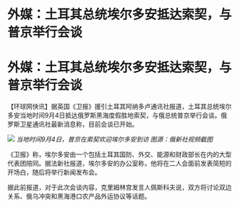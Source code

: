# 外媒：土耳其总统埃尔多安抵达索契，与普京举行会谈

# 外媒：土耳其总统埃尔多安抵达索契，与普京举行会谈

【环球网快讯】据英国《卫报》援引土耳其阿纳多卢通讯社报道，土耳其总统埃尔多安当地时间9月4日抵达俄罗斯黑海度假胜地索契，与俄总统普京举行会谈。俄罗斯卫星通讯社最新消息称，目前会谈已开始。

![](https://inews.gtimg.com/om_bt/OwtmVtJDN0h3quXw3il9LNxIOSXDPOKdVd0zVkpPd5ymsAA/1000)
_当地时间9月4日，普京在索契欢迎埃尔多安到访 图源：俄新社视频截图_

《卫报》称，埃尔多安由一个包括土耳其国防、外交、能源和财政部长在内的大型代表团陪同。据法新社报道，埃尔多安的办公室称，他将在二人会面前发表简短的开场白，随后将举行新闻发布会。

据此前报道，对于此次会谈内容，克里姆林宫发言人佩斯科夫说，双方将讨论双边关系、俄乌冲突和黑海港口农产品外运协议等话题。

